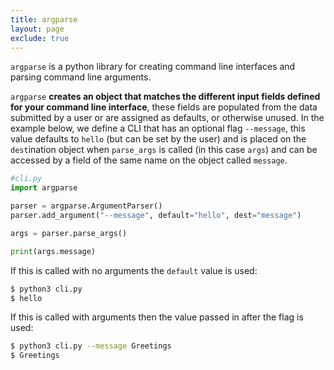 ```yaml
---
title: argparse
layout: page
exclude: true
---
```


`argparse` is a python library for creating command line interfaces and parsing command line arguments.

`argparse` **creates an object that matches the different input fields defined for your command line interface**, these fields are populated from the data submitted by a user or are assigned as defaults, or otherwise unused. In the example below, we define a CLI that has an optional flag `--message`, this value defaults to `hello` (but can be set by the user) and is placed on the `dest`ination object when `parse_args` is called (in this case `args`) and can be accessed by a field of the same name on the object called `message`.
```py
#cli.py
import argparse

parser = argparse.ArgumentParser()
parser.add_argument("--message", default="hello", dest="message")

args = parser.parse_args()

print(args.message)
```

If this is called with no arguments the `default` value is used:
```bash
$ python3 cli.py
$ hello
```

If this is called with arguments then the value passed in after the flag is used:
```bash
$ python3 cli.py --message Greetings
$ Greetings
```
<!--stackedit_data:
eyJoaXN0b3J5IjpbLTczNjk5OTI0NCwtMTkwMjU1MTI0OSwtND
A0Nzc5Nzc2XX0=
-->